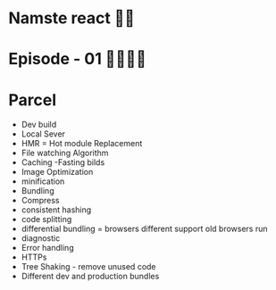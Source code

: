  #  Namste react 🚀😍

# Episode - 01 🙌😄😎🍕

# Parcel
- Dev build
- Local Sever
- HMR = Hot module Replacement
- File watching Algorithm
- Caching -Fasting bilds
- Image Optimization
- minification
- Bundling
- Compress
- consistent hashing
- code splitting
- differential bundling = browsers different support old browsers run
- diagnostic
- Error handling
- HTTPs 
- Tree Shaking - remove unused code
- Different dev and production bundles
